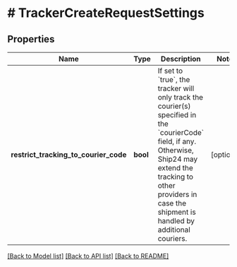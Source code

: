 # # TrackerCreateRequestSettings

## Properties

Name | Type | Description | Notes
------------ | ------------- | ------------- | -------------
**restrict_tracking_to_courier_code** | **bool** | If set to &#x60;true&#x60;, the tracker will only track the courier(s) specified in the &#x60;courierCode&#x60; field, if any. Otherwise, Ship24 may extend the tracking to other providers in case the shipment is handled by additional couriers. | [optional]

[[Back to Model list]](../../README.md#models) [[Back to API list]](../../README.md#endpoints) [[Back to README]](../../README.md)
